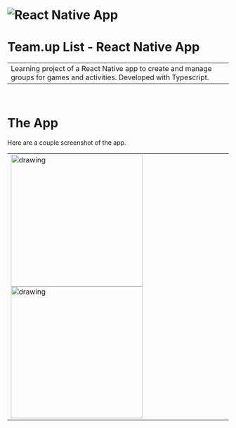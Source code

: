 # ![React Native App](/assets/readme/readme_cover.png)

# Team.up List - React Native App

<table>
<tr>
<td>
  Learning project of a React Native app to create and manage groups for games and activities. Developed with Typescript.
</td>
</tr>
</table>

&nbsp;

# The App

Here are a couple screenshot of the app.

<table>
<tr>
<td>
  <img src="assets/readme/phone1.png" alt="drawing" width="300"/>
  <img src="assets/readme/phone2.png" alt="drawing" width="300"/>
</td>
</tr>
</table>

